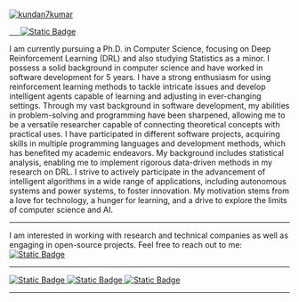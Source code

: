 ### 

<!--
**kundan7kumar/kundan7kumar** is a ✨ _special_ ✨ repository because its `README.md` (this file) appears on your GitHub profile.

Here are some ideas to get you started:

- 🔭 I’m currently working on ...
- 🌱 I’m currently learning ...
- 👯 I’m looking to collaborate on ...
- 🤔 I’m looking for help with ...
- 💬 Ask me about ...
- 📫 How to reach me: ...
- 😄 Pronouns: ...
- ⚡ Fun fact: ...
-->


[![kundan7kumar](https://readme-typing-svg.demolab.com?font=Fira+Code&weight=500&pause=1000&multiline=true&random=false&width=435&lines=Hi%2C+I'm+Kundan+Kumar+%F0%9F%91%8B;AI+Researcher)](https://github.com/kundan7kumar)
<p>

</a>
<a href="https://scholar.google.com/citations?user=1zDpIJkAAAAJ">
    <img src="https://img.shields.io/badge/Google%20Scholar-%234285F4.svg?&style=plastic&logo=google-scholar&logoColor=white" alt="" />
</a>
<a href="https://orcid.org/0000-0002-3229-6649">
    <img src="https://img.shields.io/badge/ORCID-0000--0002--7935--0569-green.svg?&style=plastic&logo=orcid&logoColor=white" alt="" />
</a>
<a href="mailto:neweraairesearch@gmail.com">
    <img src="https://img.shields.io/badge/-Email-red?style=plastic&logo=gmail&logoColor=white" alt="" />
</a>

<a href="https://kundan-kumarr.github.io/">
    <img src="https://img.shields.io/badge/Website-red?style=plastic&logo=website&logoColor=red" alt="" />
</a>
<a href="https://medium.com/@cs.kundann">
    <img src="https://img.shields.io/badge/Medium-2CA5E0?style=plastic&logo=medium&color=black" alt="" />
</a>
<a href="https://www.linkedin.com/in/kundan7kumar/">
<img alt="Static Badge" src="https://img.shields.io/badge/LinkedIn-blue?style=plastic&logo=LinkedIn">
   </a>

</p>

I am currently pursuing a Ph.D. in Computer Science, focusing on Deep Reinforcement Learning (DRL) and also studying Statistics as a minor. I possess a solid background in computer science and have worked in software development for 5 years. I have a strong enthusiasm for using reinforcement learning methods to tackle intricate issues and develop intelligent agents capable of learning and adjusting in ever-changing settings. Through my vast background in software development, my abilities in problem-solving and programming have been sharpened, allowing me to be a versatile researcher capable of connecting theoretical concepts with practical uses. I have participated in different software projects, acquiring skills in multiple programming languages and development methods, which has benefited my academic endeavors. My background includes statistical analysis, enabling me to implement rigorous data-driven methods in my research on DRL. I strive to actively participate in the advancement of intelligent algorithms in a wide range of applications, including autonomous systems and power systems, to foster innovation. My motivation stems from a love for technology, a hunger for learning, and a drive to explore the limits of computer science and AI.

----------------------------------------------------------------------------------
I am interested in working with research and technical companies as well as engaging in open-source projects. Feel free to reach out to me:
<a href="https://www.linkedin.com/in/kundan7kumar/">
<img alt="Static Badge" src="https://img.shields.io/badge/LinkedIn-blue?style=plastic&logo=LinkedIn">
   </a>

----------------------------------------------------------------------------------
<a href="[https://www.linkedin.com/in/kundan7kumar/](https://github.com/kundan-kumarr/Research-Scientist_interview_Preparation)">
<img alt="Static Badge" src="https://img.shields.io/badge/Github-Research%2F_Data_Scientist_Interview_Preparation-orange?style=plastic&logo=Github">
 </a>
 
<a href="https://www.linkedin.com/in/kundan7kumar/">
<img alt="Static Badge" src="https://img.shields.io/badge/Github-Research_Notes-blue?style=plastic&logo=Github&logoSize=20">
 </a>
 
<a href="https://www.linkedin.com/in/kundan7kumar/">
<img alt="Static Badge" src="https://img.shields.io/badge/Notion-black?style=plastic&logo=Notion">
 </a>


----------------------------------------------------------------------------------
